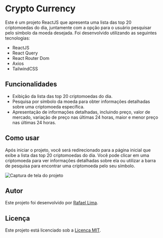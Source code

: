 # Crypto Currency

Este é um projeto ReactJS que apresenta uma lista das top 20 criptomoedas do dia, juntamente com a opção para o usuário pesquisar pelo símbolo da moeda desejada. Foi desenvolvido utilizando as seguintes tecnologias:

- ReactJS
- React Query
- React Router Dom
- Axios
- TailwindCSS

## Funcionalidades

- Exibição da lista das top 20 criptomoedas do dia.
- Pesquisa por símbolo da moeda para obter informações detalhadas sobre uma criptomoeda específica.
- Apresentação de informações detalhadas, incluindo preço, valor de mercado, variação de preço nas últimas 24 horas, maior e menor preço nas últimas 24 horas.

## Como usar

Após iniciar o projeto, você será redirecionado para a página inicial que exibe a lista das top 20 criptomoedas do dia. Você pode clicar em uma criptomoeda para ver informações detalhadas sobre ela ou utilizar a barra de pesquisa para encontrar uma criptomoeda pelo seu símbolo.

![Captura de tela do projeto]([https://ibb.co/KFs1RSN](https://i.ibb.co/NZN4Qb1/Captura-de-Tela-2024-03-07-a-s-22-00-21.png))

## Autor

Este projeto foi desenvolvido por [Rafael Lima](https://github.com/rafaelclima).

## Licença

Este projeto está licenciado sob a [Licença MIT](https://opensource.org/licenses/MIT).

